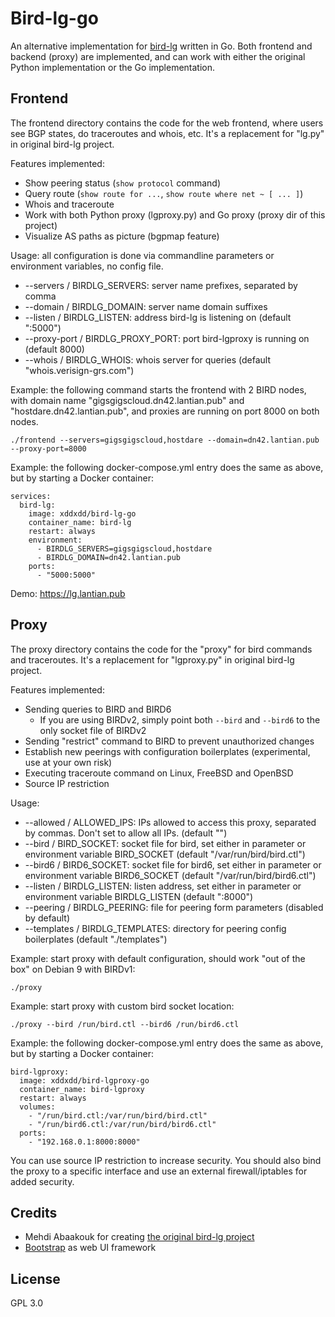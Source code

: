 Bird-lg-go
==========

An alternative implementation for [bird-lg](https://github.com/sileht/bird-lg) written in Go. Both frontend and backend (proxy) are implemented, and can work with either the original Python implementation or the Go implementation.

Frontend
--------

The frontend directory contains the code for the web frontend, where users see BGP states, do traceroutes and whois, etc. It's a replacement for "lg.py" in original bird-lg project.

Features implemented:

- Show peering status (`show protocol` command)
- Query route (`show route for ...`, `show route where net ~ [ ... ]`)
- Whois and traceroute
- Work with both Python proxy (lgproxy.py) and Go proxy (proxy dir of this project)
- Visualize AS paths as picture (bgpmap feature)

Usage: all configuration is done via commandline parameters or environment variables, no config file.

- --servers / BIRDLG_SERVERS: server name prefixes, separated by comma
- --domain / BIRDLG_DOMAIN: server name domain suffixes
- --listen / BIRDLG_LISTEN: address bird-lg is listening on (default ":5000")
- --proxy-port / BIRDLG_PROXY_PORT: port bird-lgproxy is running on (default 8000)
- --whois / BIRDLG_WHOIS: whois server for queries (default "whois.verisign-grs.com")

Example: the following command starts the frontend with 2 BIRD nodes, with domain name "gigsgigscloud.dn42.lantian.pub" and "hostdare.dn42.lantian.pub", and proxies are running on port 8000 on both nodes.

    ./frontend --servers=gigsgigscloud,hostdare --domain=dn42.lantian.pub --proxy-port=8000

Example: the following docker-compose.yml entry does the same as above, but by starting a Docker container:

    services:
      bird-lg:
        image: xddxdd/bird-lg-go
        container_name: bird-lg
        restart: always
        environment:
          - BIRDLG_SERVERS=gigsgigscloud,hostdare
          - BIRDLG_DOMAIN=dn42.lantian.pub
        ports:
          - "5000:5000"

Demo: https://lg.lantian.pub

Proxy
-----

The proxy directory contains the code for the "proxy" for bird commands and traceroutes. It's a replacement for "lgproxy.py" in original bird-lg project.

Features implemented:

- Sending queries to BIRD and BIRD6
  - If you are using BIRDv2, simply point both `--bird` and `--bird6` to the only socket file of BIRDv2
- Sending "restrict" command to BIRD to prevent unauthorized changes
- Establish new peerings with configuration boilerplates (experimental, use at your own risk)
- Executing traceroute command on Linux, FreeBSD and OpenBSD
- Source IP restriction

Usage:

- --allowed   / ALLOWED_IPS: IPs allowed to access this proxy, separated by commas. Don't set to allow all IPs. (default "")
- --bird      / BIRD_SOCKET:      socket file for bird, set either in parameter or environment variable BIRD_SOCKET (default "/var/run/bird/bird.ctl")
- --bird6     / BIRD6_SOCKET:     socket file for bird6, set either in parameter or environment variable BIRD6_SOCKET (default "/var/run/bird/bird6.ctl")
- --listen    / BIRDLG_LISTEN:    listen address, set either in parameter or environment variable BIRDLG_LISTEN (default ":8000")
- --peering   / BIRDLG_PEERING:   file for peering form parameters (disabled by default)
- --templates / BIRDLG_TEMPLATES: directory for peering config boilerplates (default "./templates")

Example: start proxy with default configuration, should work "out of the box" on Debian 9 with BIRDv1:

    ./proxy

Example: start proxy with custom bird socket location:

    ./proxy --bird /run/bird.ctl --bird6 /run/bird6.ctl

Example: the following docker-compose.yml entry does the same as above, but by starting a Docker container:

    bird-lgproxy:
      image: xddxdd/bird-lgproxy-go
      container_name: bird-lgproxy
      restart: always
      volumes:
        - "/run/bird.ctl:/var/run/bird/bird.ctl"
        - "/run/bird6.ctl:/var/run/bird/bird6.ctl"
      ports:
        - "192.168.0.1:8000:8000"

You can use source IP restriction to increase security. You should also bind the proxy to a specific interface and use an external firewall/iptables for added security.

Credits
-------

- Mehdi Abaakouk for creating [the original bird-lg project](https://github.com/sileht/bird-lg)
- [Bootstrap](https://getbootstrap.com/) as web UI framework

License
-------

GPL 3.0

